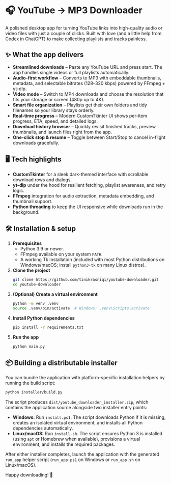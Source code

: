 # 🎧 YouTube → MP3 Downloader

A polished desktop app for turning YouTube links into high-quality audio or video files with just a couple of clicks. Built with love (and a little help from Codex in ChatGPT) to make collecting playlists and tracks painless.

## ✨ What the app delivers
- **Streamlined downloads** – Paste any YouTube URL and press start. The app handles single videos or full playlists automatically.
- **Audio-first workflow** – Converts to MP3 with embeddable thumbnails, metadata, and selectable bitrates (128–320 kbps) powered by FFmpeg + yt-dlp.
- **Video mode** – Switch to MP4 downloads and choose the resolution that fits your storage or screen (480p up to 4K).
- **Smart file organization** – Playlists get their own folders and tidy filenames so your library stays orderly.
- **Real-time progress** – Modern CustomTkinter UI shows per-item progress, ETA, speed, and detailed logs.
- **Download history browser** – Quickly revisit finished tracks, preview thumbnails, and launch files right from the app.
- **One-click stop & resume** – Toggle between Start/Stop to cancel in-flight downloads gracefully.

## 🖥️ Tech highlights
- **CustomTkinter** for a sleek dark-themed interface with scrollable download rows and dialogs.
- **yt-dlp** under the hood for resilient fetching, playlist awareness, and retry logic.
- **FFmpeg** integration for audio extraction, metadata embedding, and thumbnail support.
- **Python threading** to keep the UI responsive while downloads run in the background.

## 🛠️ Installation & setup
1. **Prerequisites**
   - Python 3.9 or newer.
   - FFmpeg available on your system `PATH`.
   - A working Tk installation (included with most Python distributions on Windows/macOS; install `python3-tk` on many Linux distros).
2. **Clone the project**
   ```bash
   git clone https://github.com/tinikrasniqi/youtube-downloader.git
   cd youtube-downloader
   ```
3. **(Optional) Create a virtual environment**
   ```bash
   python -m venv .venv
   source .venv/bin/activate  # Windows: .venv\Scripts\activate
   ```
4. **Install Python dependencies**
   ```bash
   pip install -r requirements.txt
   ```
5. **Run the app**
   ```bash
   python main.py
   ```

## 📦 Building a distributable installer

You can bundle the application with platform-specific installation helpers by
running the build script:

```bash
python installer/build.py
```

The script produces `dist/youtube_downloader_installer.zip`, which contains the
application source alongside two installer entry points:

- **Windows:** Run `install.ps1`. The script downloads Python if it is missing,
  creates an isolated virtual environment, and installs all Python
  dependencies automatically.
- **Linux/macOS:** Run `install.sh`. The script ensures Python 3 is installed
  (using `apt` or Homebrew when available), provisions a virtual environment,
  and installs the required packages.

After either installer completes, launch the application with the generated
`run_app` helper script (`run_app.ps1` on Windows or `run_app.sh` on
Linux/macOS).

Happy downloading! 🎵